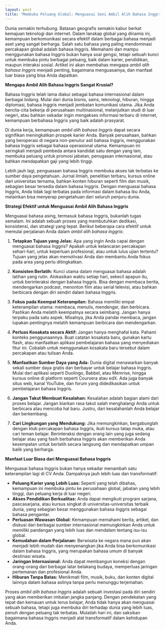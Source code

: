 ```yaml
---
layout: post
title: "Membuka Peluang Global: Menguasai Seni Ambil Alih Bahasa Inggris"
---
```


Dunia semakin terhubung. Batasan geografis semakin kabur berkat kemajuan teknologi dan internet. Dalam lanskap global yang dinamis ini, kemampuan berkomunikasi secara efektif dalam berbagai bahasa menjadi aset yang sangat berharga. Salah satu bahasa yang paling mendominasi percakapan global adalah bahasa Inggris. Memahami dan mampu menggunakan bahasa Inggris bukan hanya soal gengsi, tetapi sebuah kunci untuk membuka pintu berbagai peluang, baik dalam karier, pendidikan, maupun interaksi sosial. Artikel ini akan membahas mengapa *ambil alih bahasa Inggris* menjadi penting, bagaimana menguasainya, dan manfaat luar biasa yang bisa Anda dapatkan.

**Mengapa Ambil Alih Bahasa Inggris Sangat Krusial?**

Bahasa Inggris telah lama diakui sebagai bahasa internasional dalam berbagai bidang. Mulai dari dunia bisnis, sains, teknologi, hiburan, hingga diplomasi, bahasa Inggris menjadi jembatan komunikasi utama. Jika Anda bercita-cita bekerja di perusahaan multinasional, melanjutkan studi di luar negeri, atau bahkan sekadar ingin mengakses informasi terbaru di internet, kemampuan berbahasa Inggris yang baik adalah prasyarat.

Di dunia kerja, kemampuan *ambil alih bahasa Inggris* dapat secara signifikan meningkatkan prospek karier Anda. Banyak perusahaan, bahkan yang beroperasi di negara non-penutur asli bahasa Inggris, menggunakan bahasa Inggris sebagai bahasa operasional utama. Kemampuan ini seringkali menjadi pembeda antara kandidat satu dengan yang lain, membuka peluang untuk promosi jabatan, penugasan internasional, atau bahkan mendapatkan gaji yang lebih tinggi.

Lebih jauh lagi, penguasaan bahasa Inggris membuka akses tak terbatas ke sumber daya pengetahuan. Jurnal ilmiah, penelitian terbaru, kursus online dari universitas ternama, bahkan konten hiburan seperti film dan musik, sebagian besar tersedia dalam bahasa Inggris. Dengan menguasai bahasa Inggris, Anda tidak lagi terbatas pada informasi dalam bahasa ibu Anda, melainkan bisa menyerap pengetahuan dari seluruh penjuru dunia.

**Strategi Efektif untuk Menguasai Ambil Alih Bahasa Inggris**

Menguasai bahasa asing, termasuk bahasa Inggris, bukanlah tugas semalam. Ini adalah sebuah proses yang membutuhkan dedikasi, konsistensi, dan strategi yang tepat. Berikut beberapa cara efektif untuk memulai perjalanan Anda dalam *ambil alih bahasa Inggris*:

1.  **Tetapkan Tujuan yang Jelas:** Apa yang ingin Anda capai dengan menguasai bahasa Inggris? Apakah untuk kelancaran percakapan sehari-hari, untuk keperluan profesional, atau untuk lulus ujian tertentu? Tujuan yang jelas akan memotivasi Anda dan membantu Anda fokus pada area yang perlu ditingkatkan.

2.  **Konsisten Berlatih:** Kunci utama dalam menguasai bahasa adalah latihan yang rutin. Alokasikan waktu setiap hari, sekecil apapun itu, untuk berinteraksi dengan bahasa Inggris. Bisa dengan membaca berita, mendengarkan podcast, menonton film atau serial televisi, atau bahkan berbicara dengan diri sendiri dalam bahasa Inggris.

3.  **Fokus pada Keempat Keterampilan:** Bahasa memiliki empat keterampilan utama: membaca, menulis, mendengar, dan berbicara. Pastikan Anda melatih keempatnya secara seimbang. Jangan hanya terpaku pada satu aspek. Misalnya, jika Anda pandai membaca, jangan lupakan pentingnya melatih kemampuan berbicara dan mendengarkan.

4.  **Perluas Kosakata secara Aktif:** Jangan hanya menghafal kata. Pahami konteks penggunaannya. Buat catatan kosakata baru, gunakan kartu flash, atau manfaatkan aplikasi pembelajaran bahasa yang menyediakan fitur ini. Cobalah untuk menggunakan kosakata baru tersebut dalam percakapan atau tulisan Anda.

5.  **Manfaatkan Sumber Daya yang Ada:** Dunia digital menawarkan banyak sekali sumber daya gratis dan berbayar untuk belajar bahasa Inggris. Mulai dari aplikasi seperti Duolingo, Babbel, atau Memrise, hingga kursus online di platform seperti Coursera atau edX. Ada juga banyak situs web, kanal YouTube, dan forum yang didedikasikan untuk pembelajaran bahasa Inggris.

6.  **Jangan Takut Membuat Kesalahan:** Kesalahan adalah bagian alami dari proses belajar. Jangan biarkan rasa takut salah menghalangi Anda untuk berbicara atau mencoba hal baru. Justru, dari kesalahanlah Anda belajar dan berkembang.

7.  **Cari Lingkungan yang Mendukung:** Jika memungkinkan, bergabunglah dengan klub percakapan bahasa Inggris, ikuti kursus tatap muka, atau cari teman belajar. Berinteraksi dengan orang lain yang juga sedang belajar atau yang fasih berbahasa Inggris akan memberikan Anda kesempatan untuk berlatih secara langsung dan mendapatkan umpan balik yang berharga.

**Manfaat Luar Biasa dari Menguasai Bahasa Inggris**

Menguasai bahasa Inggris bukan hanya sekadar menambah satu keterampilan lagi di CV Anda. Dampaknya jauh lebih luas dan transformatif:

*   **Peluang Karier yang Lebih Luas:** Seperti yang telah dibahas, kemampuan ini membuka pintu ke perusahaan global, jabatan yang lebih tinggi, dan peluang kerja di luar negeri.
*   **Akses Pendidikan Berkualitas:** Anda dapat mengikuti program sarjana, pascasarjana, atau kursus singkat di universitas-universitas terbaik dunia, yang sebagian besar menggunakan bahasa Inggris sebagai bahasa pengantar.
*   **Perluasan Wawasan Global:** Kemampuan memahami berita, artikel, dan diskusi dari berbagai sumber internasional memungkinkan Anda untuk memiliki pandangan yang lebih luas dan mendalam tentang isu-isu global.
*   **Kemudahan dalam Perjalanan:** Berwisata ke negara mana pun akan menjadi lebih mudah dan menyenangkan jika Anda bisa berkomunikasi dalam bahasa Inggris, yang merupakan bahasa umum di banyak destinasi wisata.
*   **Jaringan Internasional:** Anda dapat membangun koneksi dengan orang-orang dari berbagai latar belakang budaya, memperluas jaringan pertemanan dan profesional Anda.
*   **Hiburan Tanpa Batas:** Menikmati film, musik, buku, dan konten digital lainnya dalam bahasa aslinya tanpa perlu menunggu terjemahan.

Proses *ambil alih bahasa Inggris* adalah sebuah investasi pada diri sendiri yang akan memberikan imbalan jangka panjang. Dengan pendekatan yang tepat dan kemauan untuk terus belajar, Anda tidak hanya akan menguasai sebuah bahasa, tetapi juga membuka diri terhadap dunia yang lebih luas, penuh dengan peluang tak terbatas. Mulailah hari ini, dan saksikan bagaimana bahasa Inggris menjadi alat transformatif dalam kehidupan Anda.
